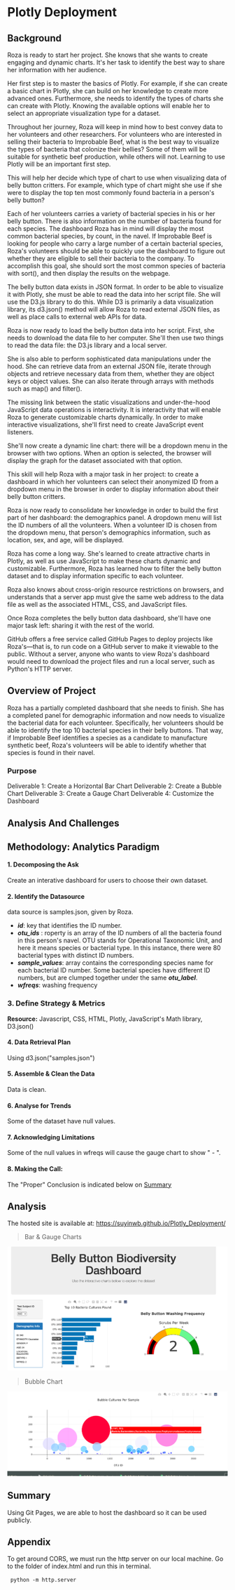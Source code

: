 # Plotly Deployment

## Background
Roza is ready to start her project. She knows that she wants to create engaging and dynamic charts. It's her task to identify the best way to share her information with her audience.

Her first step is to master the basics of Plotly. For example, if she can create a basic chart in Plotly, she can build on her knowledge to create more advanced ones. Furthermore, she needs to identify the types of charts she can create with Plotly. Knowing the available options will enable her to select an appropriate visualization type for a dataset.

Throughout her journey, Roza will keep in mind how to best convey data to her volunteers and other researchers. For volunteers who are interested in selling their bacteria to Improbable Beef, what is the best way to visualize the types of bacteria that colonize their bellies? Some of them will be suitable for synthetic beef production, while others will not. Learning to use Plotly will be an important first step.

This will help her decide which type of chart to use when visualizing data of belly button critters. For example, which type of chart might she use if she were to display the top ten most commonly found bacteria in a person's belly button?

Each of her volunteers carries a variety of bacterial species in his or her belly button. There is also information on the number of bacteria found for each species. The dashboard Roza has in mind will display the most common bacterial species, by count, in the navel. If Improbable Beef is looking for people who carry a large number of a certain bacterial species, Roza's volunteers should be able to quickly use the dashboard to figure out whether they are eligible to sell their bacteria to the company. To accomplish this goal, she should sort the most common species of bacteria with sort(), and then display the results on the webpage.

The belly button data exists in JSON format. In order to be able to visualize it with Plotly, she must be able to read the data into her script file. She will use the D3.js library to do this. While D3 is primarily a data visualization library, its d3.json() method will allow Roza to read external JSON files, as well as place calls to external web APIs for data.

Roza is now ready to load the belly button data into her script. First, she needs to download the data file to her computer. She'll then use two things to read the data file: the D3.js library and a local server.

She is also able to perform sophisticated data manipulations under the hood. She can retrieve data from an external JSON file, iterate through objects and retrieve necessary data from them, whether they are object keys or object values. She can also iterate through arrays with methods such as map() and filter().

The missing link between the static visualizations and under-the-hood JavaScript data operations is interactivity. It is interactivity that will enable Roza to generate customizable charts dynamically. In order to make interactive visualizations, she'll first need to create JavaScript event listeners.

She'll now create a dynamic line chart: there will be a dropdown menu in the browser with two options. When an option is selected, the browser will display the graph for the dataset associated with that option.

This skill will help Roza with a major task in her project: to create a dashboard in which her volunteers can select their anonymized ID from a dropdown menu in the browser in order to display information about their belly button critters.

Roza is now ready to consolidate her knowledge in order to build the first part of her dashboard: the demographics panel. A dropdown menu will list the ID numbers of all the volunteers. When a volunteer ID is chosen from the dropdown menu, that person's demographics information, such as location, sex, and age, will be displayed.

Roza has come a long way. She's learned to create attractive charts in Plotly, as well as use JavaScript to make these charts dynamic and customizable. Furthermore, Roza has learned how to filter the belly button dataset and to display information specific to each volunteer.

Roza also knows about cross-origin resource restrictions on browsers, and understands that a server app must give the same web address to the data file as well as the associated HTML, CSS, and JavaScript files.

Once Roza completes the belly button data dashboard, she'll have one major task left: sharing it with the rest of the world.

GitHub offers a free service called GitHub Pages to deploy projects like Roza's—that is, to run code on a GitHub server to make it viewable to the public. Without a server, anyone who wants to view Roza's dashboard would need to download the project files and run a local server, such as Python's HTTP server.


## Overview of Project

Roza has a partially completed dashboard that she needs to finish. She has a completed panel for demographic information and now needs to visualize the bacterial data for each volunteer. Specifically, her volunteers should be able to identify the top 10 bacterial species in their belly buttons. That way, if Improbable Beef identifies a species as a candidate to manufacture synthetic beef, Roza's volunteers will be able to identify whether that species is found in their navel.

### Purpose

Deliverable 1: Create a Horizontal Bar Chart
Deliverable 2: Create a Bubble Chart
Deliverable 3: Create a Gauge Chart
Deliverable 4: Customize the Dashboard

## Analysis And Challenges

## Methodology: Analytics Paradigm

#### 1. Decomposing the Ask
Create an interative dashboard for users to choose their own dataset.

#### 2. Identify the Datasource
data source is samples.json, given by Roza.

* _**id**_: key that identifies the ID number.
* _**otu_ids**_ : roperty is an array of the ID numbers of all the bacteria found in this person's navel. OTU stands for Operational Taxonomic Unit, and here it means species or bacterial type. In this instance, there were 80 bacterial types with distinct ID numbers.
* _**sample_values**_:  array contains the corresponding species name for each bacterial ID number. Some bacterial species have different ID numbers, but are clumped together under the same _**otu_label**_.
* _**wfreqs**_: washing frequency


### 3. Define Strategy & Metrics
**Resource:** Javascript, CSS, HTML, Plotly, JavaScript's Math library, D3.json()

#### 4. Data Retrieval Plan
Using d3.json("samples.json")

#### 5. Assemble & Clean the Data
Data is clean.

#### 6. Analyse for Trends
Some of the dataset have null values.

#### 7. Acknowledging Limitations
Some of the null values in wfreqs will cause the gauge chart to show " - ".

#### 8. Making the Call:
The "Proper" Conclusion is indicated below on [Summary](#summary)

## Analysis

The hosted site is available at: https://suyinwb.github.io/Plotly_Deployment/

>Bar & Gauge Charts

![Bar & Gauge Charts](resources/bar_gauge_charts.png)


>Bubble Chart

![Bubble Chart](resources/bubble_chart.png)

## Summary
Using Git Pages, we are able to host the dashboard so it can be used publicly.

## Appendix

To get around CORS, we must run the http server on our local machine. Go to the folder of index.html and run this in terminal.
```
 python -m http.server
 ```
